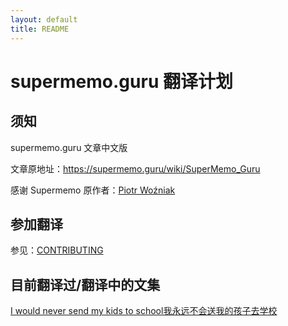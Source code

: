 ```yaml
---
layout: default
title: README
---
```


# supermemo.guru 翻译计划

## 须知

supermemo.guru 文章中文版

文章原地址：https://supermemo.guru/wiki/SuperMemo_Guru

感谢 Supermemo 原作者：[Piotr Woźniak](https://www.supermemo.com/english/company/wozniak.htm)

## 参加翻译

参见：[CONTRIBUTING](https://github.com/L-M-Sherlock/supermemo.guru-cn/blob/master/CONTRIBUTING.md)

## 目前翻译过/翻译中的文集

[I would never send my kids to school我永远不会送我的孩子去学校](https://github.com/L-M-Sherlock/supermemo.guru-cn/blob/master/I%20would%20never%20send%20my%20kids%20to%20school%E6%88%91%E6%B0%B8%E8%BF%9C%E4%B8%8D%E4%BC%9A%E9%80%81%E6%88%91%E7%9A%84%E5%AD%A9%E5%AD%90%E5%8E%BB%E5%AD%A6%E6%A0%A1/00.Content%E7%9B%AE%E5%BD%95.md)
